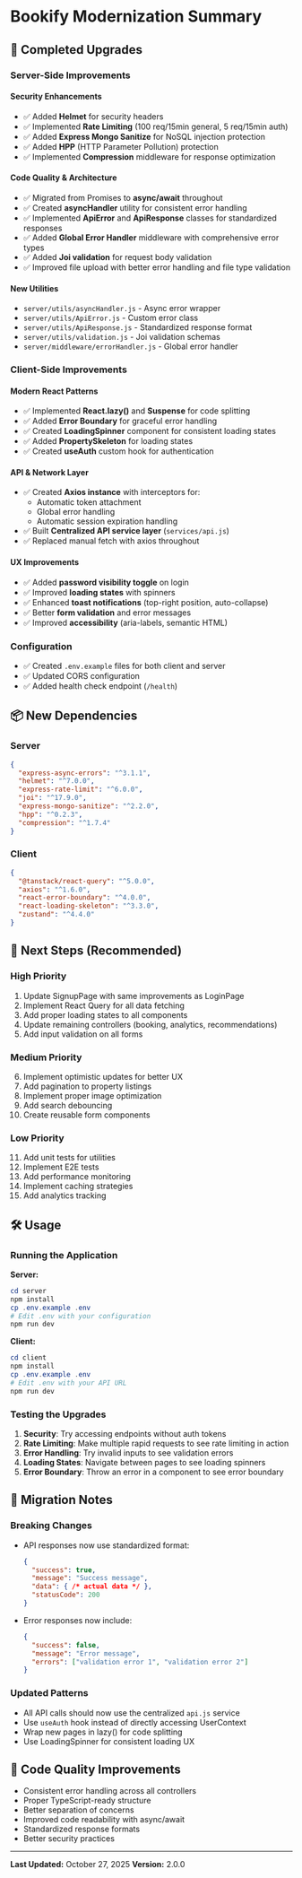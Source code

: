 # Bookify Modernization Summary

## 🚀 Completed Upgrades

### Server-Side Improvements

#### Security Enhancements
- ✅ Added **Helmet** for security headers
- ✅ Implemented **Rate Limiting** (100 req/15min general, 5 req/15min auth)
- ✅ Added **Express Mongo Sanitize** for NoSQL injection protection
- ✅ Added **HPP** (HTTP Parameter Pollution) protection
- ✅ Implemented **Compression** middleware for response optimization

#### Code Quality & Architecture
- ✅ Migrated from Promises to **async/await** throughout
- ✅ Created **asyncHandler** utility for consistent error handling
- ✅ Implemented **ApiError** and **ApiResponse** classes for standardized responses
- ✅ Added **Global Error Handler** middleware with comprehensive error types
- ✅ Added **Joi validation** for request body validation
- ✅ Improved file upload with better error handling and file type validation

#### New Utilities
- `server/utils/asyncHandler.js` - Async error wrapper
- `server/utils/ApiError.js` - Custom error class
- `server/utils/ApiResponse.js` - Standardized response format
- `server/utils/validation.js` - Joi validation schemas
- `server/middleware/errorHandler.js` - Global error handler

### Client-Side Improvements

#### Modern React Patterns
- ✅ Implemented **React.lazy()** and **Suspense** for code splitting
- ✅ Added **Error Boundary** for graceful error handling
- ✅ Created **LoadingSpinner** component for consistent loading states
- ✅ Added **PropertySkeleton** for loading states
- ✅ Created **useAuth** custom hook for authentication

#### API & Network Layer
- ✅ Created **Axios instance** with interceptors for:
  - Automatic token attachment
  - Global error handling
  - Automatic session expiration handling
- ✅ Built **Centralized API service layer** (`services/api.js`)
- ✅ Replaced manual fetch with axios throughout

#### UX Improvements
- ✅ Added **password visibility toggle** on login
- ✅ Improved **loading states** with spinners
- ✅ Enhanced **toast notifications** (top-right position, auto-collapse)
- ✅ Better **form validation** and error messages
- ✅ Improved **accessibility** (aria-labels, semantic HTML)

### Configuration
- ✅ Created `.env.example` files for both client and server
- ✅ Updated CORS configuration
- ✅ Added health check endpoint (`/health`)

## 📦 New Dependencies

### Server
```json
{
  "express-async-errors": "^3.1.1",
  "helmet": "^7.0.0",
  "express-rate-limit": "^6.0.0",
  "joi": "^17.9.0",
  "express-mongo-sanitize": "^2.2.0",
  "hpp": "^0.2.3",
  "compression": "^1.7.4"
}
```

### Client
```json
{
  "@tanstack/react-query": "^5.0.0",
  "axios": "^1.6.0",
  "react-error-boundary": "^4.0.0",
  "react-loading-skeleton": "^3.3.0",
  "zustand": "^4.4.0"
}
```

## 🔄 Next Steps (Recommended)

### High Priority
1. Update SignupPage with same improvements as LoginPage
2. Implement React Query for all data fetching
3. Add proper loading states to all components
4. Update remaining controllers (booking, analytics, recommendations)
5. Add input validation on all forms

### Medium Priority
6. Implement optimistic updates for better UX
7. Add pagination to property listings
8. Implement proper image optimization
9. Add search debouncing
10. Create reusable form components

### Low Priority
11. Add unit tests for utilities
12. Implement E2E tests
13. Add performance monitoring
14. Implement caching strategies
15. Add analytics tracking

## 🛠️ Usage

### Running the Application

**Server:**
```powershell
cd server
npm install
cp .env.example .env
# Edit .env with your configuration
npm run dev
```

**Client:**
```powershell
cd client
npm install
cp .env.example .env
# Edit .env with your API URL
npm run dev
```

### Testing the Upgrades

1. **Security**: Try accessing endpoints without auth tokens
2. **Rate Limiting**: Make multiple rapid requests to see rate limiting in action
3. **Error Handling**: Try invalid inputs to see validation errors
4. **Loading States**: Navigate between pages to see loading spinners
5. **Error Boundary**: Throw an error in a component to see error boundary

## 📝 Migration Notes

### Breaking Changes
- API responses now use standardized format:
  ```json
  {
    "success": true,
    "message": "Success message",
    "data": { /* actual data */ },
    "statusCode": 200
  }
  ```
- Error responses now include:
  ```json
  {
    "success": false,
    "message": "Error message",
    "errors": ["validation error 1", "validation error 2"]
  }
  ```

### Updated Patterns
- All API calls should now use the centralized `api.js` service
- Use `useAuth` hook instead of directly accessing UserContext
- Wrap new pages in lazy() for code splitting
- Use LoadingSpinner for consistent loading UX

## 🎯 Code Quality Improvements

- Consistent error handling across all controllers
- Proper TypeScript-ready structure
- Better separation of concerns
- Improved code readability with async/await
- Standardized response formats
- Better security practices

---

**Last Updated:** October 27, 2025
**Version:** 2.0.0
